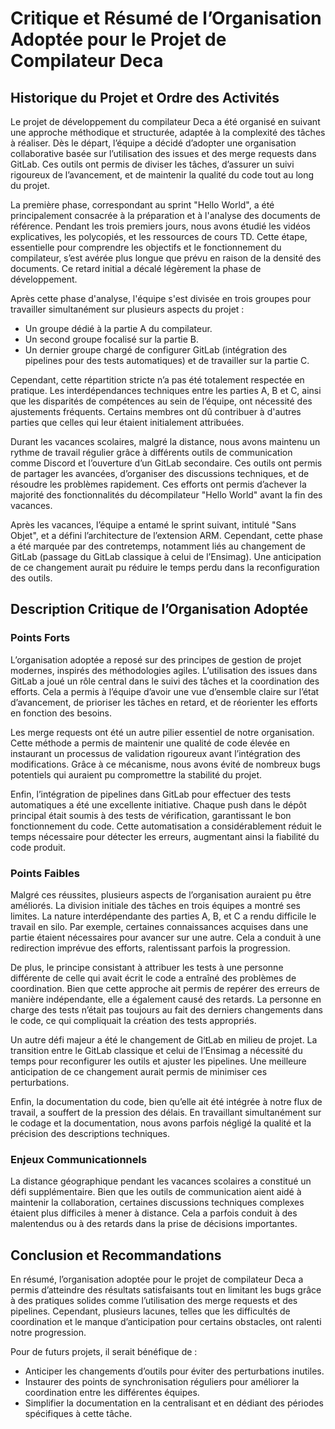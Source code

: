 # Critique et Résumé de l’Organisation Adoptée pour le Projet de Compilateur Deca

## Historique du Projet et Ordre des Activités

Le projet de développement du compilateur Deca a été organisé en suivant une approche méthodique et structurée, adaptée à la complexité des tâches à réaliser. Dès le départ, l’équipe a décidé d’adopter une organisation collaborative basée sur l’utilisation des issues et des merge requests dans GitLab. Ces outils ont permis de diviser les tâches, d’assurer un suivi rigoureux de l’avancement, et de maintenir la qualité du code tout au long du projet.

La première phase, correspondant au sprint "Hello World", a été principalement consacrée à la préparation et à l'analyse des documents de référence. Pendant les trois premiers jours, nous avons étudié les vidéos explicatives, les polycopiés, et les ressources de cours TD. Cette étape, essentielle pour comprendre les objectifs et le fonctionnement du compilateur, s’est avérée plus longue que prévu en raison de la densité des documents. Ce retard initial a décalé légèrement la phase de développement.

Après cette phase d'analyse, l'équipe s'est divisée en trois groupes pour travailler simultanément sur plusieurs aspects du projet :
- Un groupe dédié à la partie A du compilateur.
- Un second groupe focalisé sur la partie B.
- Un dernier groupe chargé de configurer GitLab (intégration des pipelines pour des tests automatiques) et de travailler sur la partie C.

Cependant, cette répartition stricte n’a pas été totalement respectée en pratique. Les interdépendances techniques entre les parties A, B et C, ainsi que les disparités de compétences au sein de l’équipe, ont nécessité des ajustements fréquents. Certains membres ont dû contribuer à d'autres parties que celles qui leur étaient initialement attribuées.

Durant les vacances scolaires, malgré la distance, nous avons maintenu un rythme de travail régulier grâce à différents outils de communication comme Discord et l’ouverture d’un GitLab secondaire. Ces outils ont permis de partager les avancées, d’organiser des discussions techniques, et de résoudre les problèmes rapidement. Ces efforts ont permis d’achever la majorité des fonctionnalités du décompilateur "Hello World" avant la fin des vacances.

Après les vacances, l’équipe a entamé le sprint suivant, intitulé "Sans Objet", et a défini l’architecture de l’extension ARM. Cependant, cette phase a été marquée par des contretemps, notamment liés au changement de GitLab (passage du GitLab classique à celui de l’Ensimag). Une anticipation de ce changement aurait pu réduire le temps perdu dans la reconfiguration des outils.

## Description Critique de l’Organisation Adoptée

### Points Forts

L’organisation adoptée a reposé sur des principes de gestion de projet modernes, inspirés des méthodologies agiles. L’utilisation des issues dans GitLab a joué un rôle central dans le suivi des tâches et la coordination des efforts. Cela a permis à l’équipe d’avoir une vue d’ensemble claire sur l’état d’avancement, de prioriser les tâches en retard, et de réorienter les efforts en fonction des besoins.

Les merge requests ont été un autre pilier essentiel de notre organisation. Cette méthode a permis de maintenir une qualité de code élevée en instaurant un processus de validation rigoureux avant l’intégration des modifications. Grâce à ce mécanisme, nous avons évité de nombreux bugs potentiels qui auraient pu compromettre la stabilité du projet.

Enfin, l’intégration de pipelines dans GitLab pour effectuer des tests automatiques a été une excellente initiative. Chaque push dans le dépôt principal était soumis à des tests de vérification, garantissant le bon fonctionnement du code. Cette automatisation a considérablement réduit le temps nécessaire pour détecter les erreurs, augmentant ainsi la fiabilité du code produit.

### Points Faibles

Malgré ces réussites, plusieurs aspects de l’organisation auraient pu être améliorés. La division initiale des tâches en trois équipes a montré ses limites. La nature interdépendante des parties A, B, et C a rendu difficile le travail en silo. Par exemple, certaines connaissances acquises dans une partie étaient nécessaires pour avancer sur une autre. Cela a conduit à une redirection imprévue des efforts, ralentissant parfois la progression.

De plus, le principe consistant à attribuer les tests à une personne différente de celle qui avait écrit le code a entraîné des problèmes de coordination. Bien que cette approche ait permis de repérer des erreurs de manière indépendante, elle a également causé des retards. La personne en charge des tests n’était pas toujours au fait des derniers changements dans le code, ce qui compliquait la création des tests appropriés.

Un autre défi majeur a été le changement de GitLab en milieu de projet. La transition entre le GitLab classique et celui de l’Ensimag a nécessité du temps pour reconfigurer les outils et ajuster les pipelines. Une meilleure anticipation de ce changement aurait permis de minimiser ces perturbations.

Enfin, la documentation du code, bien qu’elle ait été intégrée à notre flux de travail, a souffert de la pression des délais. En travaillant simultanément sur le codage et la documentation, nous avons parfois négligé la qualité et la précision des descriptions techniques.

### Enjeux Communicationnels

La distance géographique pendant les vacances scolaires a constitué un défi supplémentaire. Bien que les outils de communication aient aidé à maintenir la collaboration, certaines discussions techniques complexes étaient plus difficiles à mener à distance. Cela a parfois conduit à des malentendus ou à des retards dans la prise de décisions importantes.

## Conclusion et Recommandations

En résumé, l’organisation adoptée pour le projet de compilateur Deca a permis d’atteindre des résultats satisfaisants tout en limitant les bugs grâce à des pratiques solides comme l’utilisation des merge requests et des pipelines. Cependant, plusieurs lacunes, telles que les difficultés de coordination et le manque d’anticipation pour certains obstacles, ont ralenti notre progression.

Pour de futurs projets, il serait bénéfique de :
- Anticiper les changements d’outils pour éviter des perturbations inutiles.
- Instaurer des points de synchronisation réguliers pour améliorer la coordination entre les différentes équipes.
- Simplifier la documentation en la centralisant et en dédiant des périodes spécifiques à cette tâche.